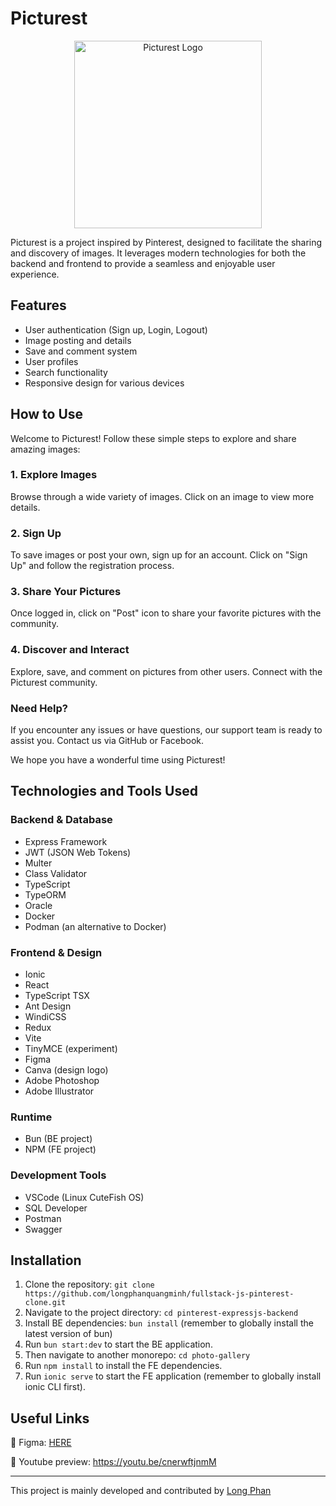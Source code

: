 # Picturest

<p align="center">
  <img src="https://media.discordapp.net/attachments/1026660684739653674/1189943300061397082/picturest_logo.png" alt="Picturest Logo" width="300" height="300">
</p>

Picturest is a project inspired by Pinterest, designed to facilitate the sharing and discovery of images. It leverages modern technologies for both the backend and frontend to provide a seamless and enjoyable user experience.

## Features

- User authentication (Sign up, Login, Logout)
- Image posting and details
- Save and comment system
- User profiles
- Search functionality
- Responsive design for various devices

## How to Use

Welcome to Picturest! Follow these simple steps to explore and share amazing images:

<!-- ### 1. Visit Our Website

Navigate to our website at [HERE](https://your-picturest-website-url).

### 2. Explore Images

Browse through a wide variety of images. Click on an image to view more details.

### 3. Sign Up

To save images or post your own, sign up for an account. Click on "Sign Up" and follow the registration process.

### 4. Share Your Pictures

Once logged in, click on "Post" icon to share your favorite pictures with the community.

### 5. Discover and Interact

Explore, save, and comment on pictures from other users. Connect with the Picturest community. -->

### 1. Explore Images

Browse through a wide variety of images. Click on an image to view more details.

### 2. Sign Up

To save images or post your own, sign up for an account. Click on "Sign Up" and follow the registration process.

### 3. Share Your Pictures

Once logged in, click on "Post" icon to share your favorite pictures with the community.

### 4. Discover and Interact

Explore, save, and comment on pictures from other users. Connect with the Picturest community.

### Need Help?

If you encounter any issues or have questions, our support team is ready to assist you. Contact us via GitHub or Facebook.

We hope you have a wonderful time using Picturest!

## Technologies and Tools Used

### Backend & Database

- Express Framework
- JWT (JSON Web Tokens)
- Multer
- Class Validator
- TypeScript
- TypeORM
- Oracle
- Docker
- Podman (an alternative to Docker)

### Frontend & Design

- Ionic
- React
- TypeScript TSX
- Ant Design
- WindiCSS
- Redux
- Vite
- TinyMCE (experiment)
- Figma
- Canva (design logo)
- Adobe Photoshop
- Adobe Illustrator

### Runtime

- Bun (BE project)
- NPM (FE project)

### Development Tools

- VSCode (Linux CuteFish OS)
- SQL Developer
- Postman
- Swagger

## Installation

1. Clone the repository: `git clone https://github.com/longphanquangminh/fullstack-js-pinterest-clone.git`
2. Navigate to the project directory: `cd pinterest-expressjs-backend`
3. Install BE dependencies: `bun install` (remember to globally install the latest version of bun)
4. Run `bun start:dev` to start the BE application.
5. Then navigate to another monorepo: `cd photo-gallery`
6. Run `npm install` to install the FE dependencies.
7. Run `ionic serve` to start the FE application (remember to globally install ionic CLI first).

<!-- ## Configuration

1. Create a `.env` file in the root directory.
2. Add the following environment variables:

   ```env
   VITE_TOKEN_CYBERSOFT=your_cybersoft_course_token_(not_expired)
   VITE_MAP_API_KEY=your_basic_map_api_key_(contact_us_if_needed)
   ``` -->

## Useful Links

🌟 Figma: [HERE](<https://www.figma.com/file/dpyHJIJI8KRcLngmLDDibm/Capstone-express-ORM-(pinterest)?type=design&node-id=3-38&mode=design&t=UXODNVH5ZlNUynit-0>)

🌟 Youtube preview: https://youtu.be/cnerwftjnmM

---

This project is mainly developed and contributed by [Long Phan](https://github.com/longphanquangminh)
